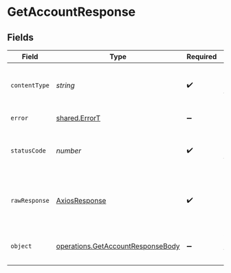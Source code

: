 # GetAccountResponse


## Fields

| Field                                                                                         | Type                                                                                          | Required                                                                                      | Description                                                                                   |
| --------------------------------------------------------------------------------------------- | --------------------------------------------------------------------------------------------- | --------------------------------------------------------------------------------------------- | --------------------------------------------------------------------------------------------- |
| `contentType`                                                                                 | *string*                                                                                      | :heavy_check_mark:                                                                            | HTTP response content type for this operation                                                 |
| `error`                                                                                       | [shared.ErrorT](../../../sdk/models/shared/errort.md)                                         | :heavy_minus_sign:                                                                            | Unexpected error                                                                              |
| `statusCode`                                                                                  | *number*                                                                                      | :heavy_check_mark:                                                                            | HTTP response status code for this operation                                                  |
| `rawResponse`                                                                                 | [AxiosResponse](https://axios-http.com/docs/res_schema)                                       | :heavy_check_mark:                                                                            | Raw HTTP response; suitable for custom response parsing                                       |
| `object`                                                                                      | [operations.GetAccountResponseBody](../../../sdk/models/operations/getaccountresponsebody.md) | :heavy_minus_sign:                                                                            | Account owner and team information.                                                           |